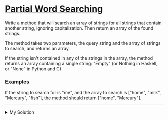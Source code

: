 # [Partial Word Searching](https://www.codewars.com/kata/54b81566cd7f51408300022d)

Write a method that will search an array of strings for all strings that contain another string, ignoring
capitalization. Then return an array of the found strings.

The method takes two parameters, the query string and the array of strings to search, and returns an array.

If the string isn't contained in any of the strings in the array, the method returns an array containing a single
string: "Empty" (or Nothing in Haskell, or "None" in Python and C)

### Examples

If the string to search for is "me", and the array to search is ["home", "milk", "Mercury", "fish"], the method should
return ["home", "Mercury"].

---

<details><summary>My Solution</summary>

```js
function wordSearch(query, seq) {
  let filteredSeq = seq.filter(v => v.toLowerCase().includes(query.toLowerCase()))

  return filteredSeq.length === 0 ? ['Empty'] : filteredSeq
}
```

</details>
